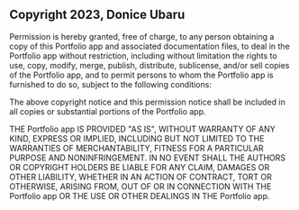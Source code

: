 ## Copyright 2023, Donice Ubaru


Permission is hereby granted, free of charge, to any person obtaining a copy of this Portfolio app and associated documentation files, to deal in the Portfolio app without restriction, including without limitation the rights to use, copy, modify, merge, publish, distribute, sublicense, and/or sell copies of the Portfolio app, and to permit persons to whom the Portfolio app is furnished to do so, subject to the following conditions:

The above copyright notice and this permission notice shall be included in all copies or substantial portions of the Portfolio app.

THE Portfolio app IS PROVIDED "AS IS", WITHOUT WARRANTY OF ANY KIND, EXPRESS OR IMPLIED, INCLUDING BUT NOT LIMITED TO THE WARRANTIES OF MERCHANTABILITY, FITNESS FOR A PARTICULAR PURPOSE AND NONINFRINGEMENT. IN NO EVENT SHALL THE AUTHORS OR COPYRIGHT HOLDERS BE LIABLE FOR ANY CLAIM, DAMAGES OR OTHER LIABILITY, WHETHER IN AN ACTION OF CONTRACT, TORT OR OTHERWISE, ARISING FROM, OUT OF OR IN CONNECTION WITH THE Portfolio app OR THE USE OR OTHER DEALINGS IN THE Portfolio app.